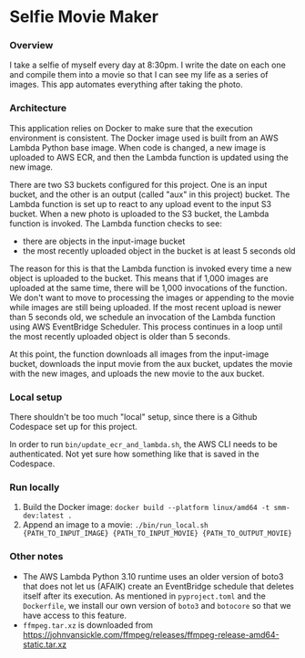 # Selfie Movie Maker

### Overview

I take a selfie of myself every day at 8:30pm. I write the date on each one and compile them into a movie so that I can see my life as a series of images. This app automates everything after taking the photo.

### Architecture

This application relies on Docker to make sure that the execution environment is consistent. The Docker image used is built from an AWS Lambda Python base image. When code is changed, a new image is uploaded to AWS ECR, and then the Lambda function is updated using the new image.

There are two S3 buckets configured for this project. One is an input bucket, and the other is an output (called "aux" in this project) bucket. The Lambda function is set up to react to any upload event to the input S3 bucket. When a new photo is uploaded to the S3 bucket, the Lambda function is invoked. The Lambda function checks to see:

- there are objects in the input-image bucket
- the most recently uploaded object in the bucket is at least 5 seconds old

The reason for this is that the Lambda function is invoked every time a new object is uploaded to the bucket. This means that if 1,000 images are uploaded at the same time, there will be 1,000 invocations of the function. We don't want to move to processing the images or appending to the movie while images are still being uploaded. If the most recent upload is newer than 5 seconds old, we schedule an invocation of the Lambda function using AWS EventBridge Scheduler. This process continues in a loop until the most recently uploaded object is older than 5 seconds.

At this point, the function downloads all images from the input-image bucket, downloads the input movie from the aux bucket, updates the movie with the new images, and uploads the new movie to the aux bucket.

### Local setup

There shouldn't be too much "local" setup, since there is a Github Codespace set up for this project.

In order to run `bin/update_ecr_and_lambda.sh`, the AWS CLI needs to be authenticated. Not yet sure how something like that is saved in the Codespace.

### Run locally

1. Build the Docker image: `docker build --platform linux/amd64 -t smm-dev:latest .`
2. Append an image to a movie: `./bin/run_local.sh {PATH_TO_INPUT_IMAGE} {PATH_TO_INPUT_MOVIE} {PATH_TO_OUTPUT_MOVIE}`

### Other notes

- The AWS Lambda Python 3.10 runtime uses an older version of boto3 that does not let us (AFAIK) create an EventBridge schedule that deletes itself after its execution. As mentioned in `pyproject.toml` and the `Dockerfile`, we install our own version of `boto3` and `botocore` so that we have access to this feature.
- `ffmpeg.tar.xz` is downloaded from https://johnvansickle.com/ffmpeg/releases/ffmpeg-release-amd64-static.tar.xz
